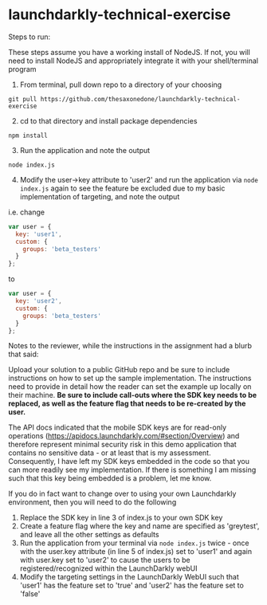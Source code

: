# launchdarkly-technical-exercise
Steps to run:

These steps assume you have a working install of NodeJS.   If not, you will need to install NodeJS and appropriately integrate it with your shell/terminal program

1.   From terminal, pull down repo to a directory of your choosing
```console
git pull https://github.com/thesaxonedone/launchdarkly-technical-exercise
```   
2.  cd to that directory and install package dependencies
```console
npm install
```   
3.  Run the application and note the output
```console
node index.js
```
4.  Modify the user->key attribute to 'user2' and run the application via ```node index.js``` again to see the feature be excluded due to my basic implementation of targeting, and note the output

i.e. change
```javascript 
var user = {
  key: 'user1',
  custom: {
    groups: 'beta_testers'
  }
};
```
to
```javascript
var user = {
  key: 'user2',
  custom: {
    groups: 'beta_testers'
  }
};
```

Notes to the reviewer, while the instructions in the assignment had a blurb that said:

Upload your solution to a public GitHub repo and be sure to include instructions on how to set up the 
sample implementation. The instructions need to provide in detail how the reader can set the example 
up locally on their machine. **Be sure to include call-outs where the SDK key needs to be replaced, 
as well as the feature flag that needs to be re-created by the user.**

The API docs indicated that the mobile SDK keys are for read-only operations (https://apidocs.launchdarkly.com/#section/Overview)
and therefore represent minimal security risk in this demo application that contains no sensitive data - or at least that is my
assessment.  Consequently, I have left my SDK keys embedded in the code so that you can more readily see my implementation.  If there is something I am missing such that this key being embedded is a problem, let me know.

If you do in fact want to change over to using your own Launchdarkly environment, then you will need to do the following
1.  Replace the SDK key in line 3 of index.js to your own SDK key
2.  Create a feature flag where the key and name are specified as 'greytest', and leave all the other settings as defaults
3.  Run the application from your terminal via ```node index.js``` twice - once with the user.key attribute (in line 5 of index.js) set to 'user1' and again 
with user.key set to 'user2' to cause the users to be registered/recognized within the LaunchDarkly webUI
4.  Modify the targeting settings in the LaunchDarkly WebUI such that 'user1' has the feature set to 'true' and 'user2' has the feature set to 'false'



